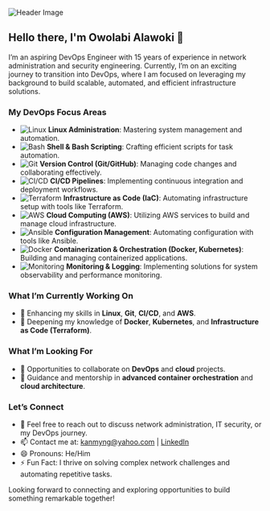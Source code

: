 <!--
**AlawokiTech/AlawokiTech** is a ✨ _special_ ✨ repository because its `README.md` (this file) appears on your GitHub profile.
-->

![Header Image](https://your-image-hosting.com/path-to-your-header-image.png)

## Hello there, I'm Owolabi Alawoki 👋

I’m an aspiring DevOps Engineer with 15 years of experience in network administration and security engineering. Currently, I’m on an exciting journey to transition into DevOps, where I am focused on leveraging my background to build scalable, automated, and efficient infrastructure solutions.

### My DevOps Focus Areas

- ![Linux](https://img.shields.io/badge/Linux-333333?style=flat&logo=linux&logoColor=white) **Linux Administration**: Mastering system management and automation.
- ![Bash](https://img.shields.io/badge/Shell_Scripting-4EAA25?style=flat&logo=gnubash&logoColor=white) **Shell & Bash Scripting**: Crafting efficient scripts for task automation.
- ![Git](https://img.shields.io/badge/Git-F05032?style=flat&logo=git&logoColor=white) **Version Control (Git/GitHub)**: Managing code changes and collaborating effectively.
- ![CI/CD](https://img.shields.io/badge/CI/CD-007396?style=flat&logo=gitlab&logoColor=white) **CI/CD Pipelines**: Implementing continuous integration and deployment workflows.
- ![Terraform](https://img.shields.io/badge/Terraform-7D3F7D?style=flat&logo=terraform&logoColor=white) **Infrastructure as Code (IaC)**: Automating infrastructure setup with tools like Terraform.
- ![AWS](https://img.shields.io/badge/AWS-232F3E?style=flat&logo=amazonaws&logoColor=white) **Cloud Computing (AWS)**: Utilizing AWS services to build and manage cloud infrastructure.
- ![Ansible](https://img.shields.io/badge/Ansible-CC0000?style=flat&logo=ansible&logoColor=white) **Configuration Management**: Automating configuration with tools like Ansible.
- ![Docker](https://img.shields.io/badge/Docker-2496ED?style=flat&logo=docker&logoColor=white) **Containerization & Orchestration (Docker, Kubernetes)**: Building and managing containerized applications.
- ![Monitoring](https://img.shields.io/badge/Monitoring-%23121011?style=flat&logo=prometheus&logoColor=white) **Monitoring & Logging**: Implementing solutions for system observability and performance monitoring.

### What I’m Currently Working On

- 🔭 Enhancing my skills in **Linux**, **Git**, **CI/CD**, and **AWS**.
- 🌱 Deepening my knowledge of **Docker**, **Kubernetes**, and **Infrastructure as Code (Terraform)**.

### What I’m Looking For

- 👯 Opportunities to collaborate on **DevOps** and **cloud** projects.
- 🤔 Guidance and mentorship in **advanced container orchestration** and **cloud architecture**.

### Let’s Connect

- 💬 Feel free to reach out to discuss network administration, IT security, or my DevOps journey.
- 📫 Contact me at: [kanmyng@yahoo.com](mailto:kanmyng@yahoo.com) | [LinkedIn](https://www.linkedin.com/in/owolabi-alawoki)
- 😄 Pronouns: He/Him
- ⚡ Fun Fact: I thrive on solving complex network challenges and automating repetitive tasks.

Looking forward to connecting and exploring opportunities to build something remarkable together!


